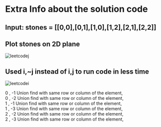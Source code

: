 # Extra Info about the solution code

## Input: stones = [[0,0],[0,1],[1,0],[1,2],[2,1],[2,2]]

## Plot stones on 2D plane

![leetcodej](https://user-images.githubusercontent.com/46225357/116290190-d6842800-a7b0-11eb-84c2-6cce685ba023.png)

## Used i,~j instead of i,j to run code in less time

![leetcodei](https://user-images.githubusercontent.com/46225357/116290227-e439ad80-a7b0-11eb-83cd-cbbbc58bf3ca.png)

<p>
 0 , -1 Union find with same row or column of the element,<br>
 0 , -2 Union find with same row or column of the element,<br>
 1 , -1 Union find with same row or column of the element,<br>
 1 , -3 Union find with same row or column of the element,<br>
 2 , -2 Union find with same row or column of the element,<br>
 2 , -3 Union find with same row or column of the element,<br>
</p>
